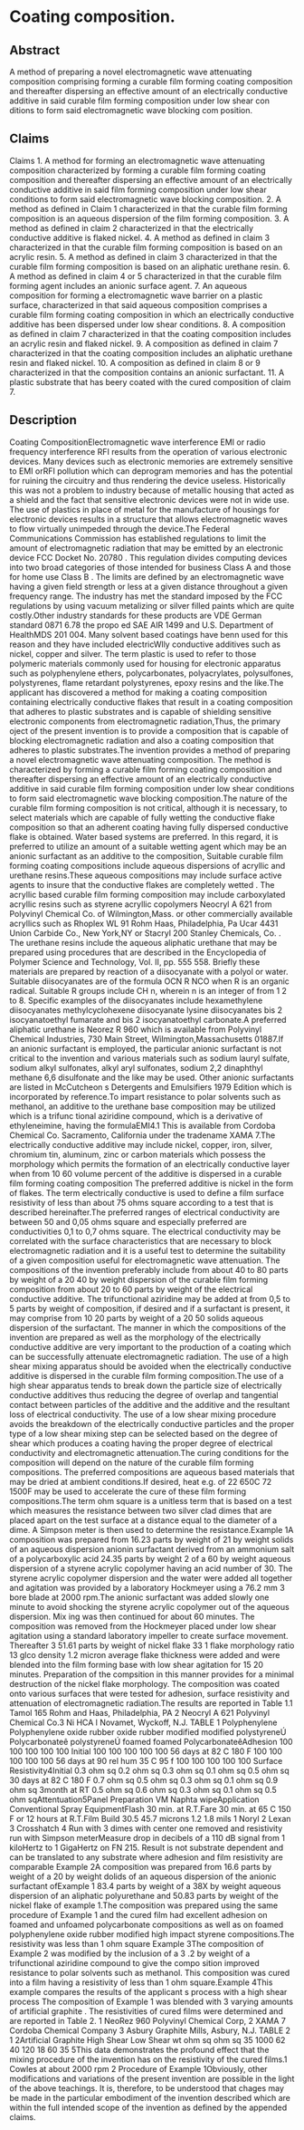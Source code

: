 # Coating composition.

## Abstract
A method of preparing a novel electromagnetic wave attenuating composition comprising forming a curable film forming coating composition and thereafter dispersing an effective amount of an electrically conductive additive in said curable film forming composition under low shear con ditions to form said electromagnetic wave blocking com position.

## Claims
Claims 1. A method for forming an electromagnetic wave attenuating composition characterized by forming a curable film forming coating composition and thereafter dispersing an effective amount of an electrically conductive additive in said film forming composition under low shear conditions to form said electromagnetic wave blocking composition. 2. A method as defined in Claim 1 characterized in that the curable film forming composition is an aqueous dispersion of the film forming composition. 3. A method as defined in claim 2 characterized in that the electrically conductive additive is flaked nickel. 4. A method as defined in claim 3 characterized in that the curable film forming composition is based on an acrylic resin. 5. A method as defined in claim 3 characterized in that the curable film forming composition is based on an aliphatic urethane resin. 6. A method as defined in claim 4 or 5 characterized in that the curable film forming agent includes an anionic surface agent. 7. An aqueous composition for forming a electromagnetic wave barrier on a plastic surface, characterized in that said aqueous composition comprises a curable film forming coating composition in which an electrically conductive additive has been dispersed under low shear conditions. 8. A composition as defined in claim 7 characterized in that the coating composition includes an acrylic resin and flaked nickel. 9. A composition as defined in claim 7 characterized in that the coating composition includes an aliphatic urethane resin and flaked nickel. 10. A composition as defined in claim 8 or 9 characterized in that the composition contains an anionic surfactant. 11. A plastic substrate that has beery coated with the cured composition of claim 7.

## Description
Coating CompositionElectromagnetic wave interference EMI or radio frequency interference RFI results from the operation of various electronic devices. Many devices such as electronic memories are extremely sensitive to EMI orRFI pollution which can deprogram memories and has the potential for ruining the circuitry and thus rendering the device useless. Historically this was not a problem to industry because of metallic housing that acted as a shield and the fact that sensitive electronic devices were not in wide use. The use of plastics in place of metal for the manufacture of housings for electronic devices results in a structure that allows electromagnetic waves to flow virtually unimpeded through the device.The Federal Communications Commission has established regulations to limit the amount of electromagnetic radiation that may be emitted by an electronic device FCC Docket No. 20780 . This regulation divides computing devices into two broad categories of those intended for business Class A and those for home use Class B . The limits are defined by an electromagnetic wave having a given field strength or less at a given distance throughout a given frequency range. The industry has met the standard imposed by the FCC regulations by using vacuum metalizing or silver filled paints which are quite costly.Other industry standards for these products are VDE German standard 0871 6.78 the propo ed SAE AIR 1499 and U.S. Department of HealthMDS 201 004. Many solvent based coatings have benn used for this reason and they have included electricWlly conductive additives such as nickel, copper and silver. The term plastic is used to refer to those polymeric materials commonly used for housing for electronic apparatus such as polyphenylene ethers, polycarbonates, polyacrylates, polysulfones, polystyrenes, flame retardant polystyrenes, epoxy resins and the like.The applicant has discovered a method for making a coating composition containing electrically conductive flakes that result in a coating composition that adheres to plastic substrates and is capable of shielding sensitive electronic components from electromagnetic radiation,Thus, the primary oject of the present invention is to provide a composition that is capable of blocking electromagnetic radiation and also a coating composition that adheres to plastic substrates.The invention provides a method of preparing a novel electromagnetic wave attenuating composition. The method is characterized by forming a curable film forming coating composition and thereafter dispersing an effective amount of an electrically conductive additive in said curable film forming composition under low shear conditions to form said electromagnetic wave blocking composition.The nature of the curable film forming composition is not critical, although it is necessary, to select materials which are capable of fully wetting the conductive flake composition so that an adherent coating having fully dispersed conductive flake is obtained. Water based systems are preferred. In this regard, it is preferred to utilize an amount of a suitable wetting agent which may be an anionic surfactant as an additive to the composition, Suitable curable film forming coating compositions include aqueous dispersions of acryllic and urethane resins.These aqueous compositions may include surface active agents to insure that the conductive flakes are completely wetted . The acryllic based curable film forming composition may include carboxylated acryllic resins such as styrene acryllic copolymers Neocryl A 621 from Polyvinyl Chemical Co. of Wilmington,Mass. or other commercially available acryllics such as Rhoplex WL 91 Rohm Haas, Philadelphia, Pa Ucar 4431 Union Carbide Co., New York,NY or Stacryl 200 Stanley Chemicals, Co. . The urethane resins include the aqueous aliphatic urethane that may be prepared using procedures that are described in the Encyclopedia of Polymer Science and Technology, Vol. II, pp. 555 558. Briefly these materials are prepared by reaction of a diisocyanate with a polyol or water. Suitable diisocyanates are of the formula OCN R NCO when R is an organic radical. Suitable R groups include CH n, wherein n is an integer of from 1 2 to 8. Specific examples of the diisocyanates include hexamethylene diisocyanates methylcyclohexene diisocyanate lysine diisocyanates bis 2 isocyanatoethyl fumarate and bis 2 isocyanatoethyl carbonate.A preferred aliphatic urethane is Neorez R 960 which is available from Polyvinyl Chemical Industries, 730 Main Street, Wilmington,Massachusetts 01887.If an anionic surfactant is employed, the particular anionic surfactant is not critical to the invention and various materials such as sodium lauryl sulfate, sodium alkyl sulfonates, alkyl aryl sulfonates, sodium 2,2 dinaphthyl methane 6,6 disulfonate and the like may be used. Other anionic surfactants are listed in McCutcheon s Detergents and Emulsifiers 1979 Edition which is incorporated by reference.To impart resistance to polar solvents such as methanol, an additive to the urethane base composition may be utilized which is a trifunc tional aziridine compound, which is a derivative of ethyleneimine, having the formulaEMI4.1 This is available from Cordoba Chemical Co. Sacramento, California under the tradename XAMA 7.The electrically conductive additive may include nickel, copper, iron, silver, chromium tin, aluminum, zinc or carbon materials which possess the morphology which permits the formation of an electrically conductive layer when from 10 60 volume percent of the additive is dispersed in a curable film forming coating composition The preferred additive is nickel in the form of flakes. The term electrically conductive is used to define a film surface resistivity of less than about 75 ohms square according to a test that is described hereinafter.The preferred ranges of electrical conductivity are between 50 and 0,05 ohms square and especially preferred are conductivities 0,1 to 0,7 ohms square. The electrical conductivity may be correlated with the surface characteristics that are necessary to block electromagnetic radiation and it is a useful test to determine the suitability of a given composition useful for electromagnetic wave attenuation. The compositions of the invention preferably include from about 40 to 80 parts by weight of a 20 40 by weight dispersion of the curable film forming composition from about 20 to 60 parts by weight of the electrical conductive additive. The trifunctional aziridine may be added at from 0,5 to 5 parts by weight of composition, if desired and if a surfactant is present, it may comprise from 10 20 parts by weight of a 20 50 solids aqueous dispersion of the surfactant. The manner in which the compositions of the invention are prepared as well as the morphology of the electrically conductive additive are very important to the production of a coating which can be successfully attenuate electromagnetic radiation. The use of a high shear mixing apparatus should be avoided when the electrically conductive additive is dispersed in the curable film forming composition.The use of a high shear apparatus tends to break down the particle size of electrically conductive additives thus reducing the degree of overlap and tangential contact between particles of the additive and the additive and the resultant loss of electrical conductivity. The use of a low shear mixing procedure avoids the breakdown of the electrically conductive particles and the proper type of a low shear mixing step can be selected based on the degree of shear which produces a coating having the proper degree of electrical conductivity and electromagnetic attenuation.The curing conditions for the composition will depend on the nature of the curable film forming compositions. The preferred compositions are aqueous based materials that may be dried at ambient conditions.If desired, heat e.g. of 22 650C 72 1500F may be used to accelerate the cure of these film forming compositions.The term ohm square is a unitless term that is based on a test which measures the resistance between two silver clad dimes that are placed apart on the test surface at a distance equal to the diameter of a dime. A Simpson meter is then used to determine the resistance.Example 1A composition was prepared from 16.23 parts by weight of 21 by weight solids of an aqueous dispersion anionin surfactant derived from an ammonium salt of a polycarboxylic acid 24.35 parts by weight 2 of a 60 by weight aqueous dispersion of a styrene acrylic copolymer having an acid number of 30. The styrene acrylic copolymer dispersion and the water were added all together and agitation was provided by a laboratory Hockmeyer using a 76.2 mm 3 bore blade at 2000 rpm.The anionic surfactant was added slowly one minute to avoid shocking the styrene acrylic copolymer out of the aqueous dispersion. Mix ing was then continued for about 60 minutes. The composition was removed from the Hockmeyer placed under low shear agitation using a standard laboratory impeller to create surface movement. Thereafter 3 51.61 parts by weight of nickel flake 33 1 flake morphology ratio 13 glco density 1.2 micron average flake thickness were added and were blended into the film forming base with low shear agitation for 15 20 minutes. Preparation of the compsition in this manner provides for a minimal destruction of the nickel flake morphology. The composition was coated onto various surfaces that were tested for adhesion, surface resistivity and attenuation of electromagnetic radiation.The results are reported in Table 1.1 Tamol 165 Rohm and Haas, Philadelphia, PA 2 Neocryl A 621 Polyvinyl Chemical Co.3 Ni HCA l Novamet, Wyckoff, N.J. TABLE 1 Polyphenylene Polyphenylene oxide rubber oxide rubber modified modified polystyreneÚ Polycarbonateê polystyreneÚ foamed foamed PolycarbonateêAdhesion 100 100 100 100 100 Initial 100 100 100 100 100 56 days at 82 C 180 F 100 100 100 100 100 56 days at 90 rel hum 35 C 95 f 100 100 100 100 100 Surface Resistivity4Initial 0.3 ohm sq 0.2 ohm sq 0.3 ohm sq 0.1 ohm sq 0.5 ohm sq 30 days at 82 C 180 F 0.7 ohm sq 0.5 ohm sq 0.3 ohm sq 0.1 ohm sq 0.9 ohm sq 3month at RT 0.5 ohm sq 0.6 ohm sq 0.3 ohm sq 0.1 ohm sq 0.5 ohm sqAttentuation5Panel Preparation VM Naphta wipeApplication Conventional Spray EquipmentFlash 30 min. at R.T.Fare 30 min. at 65 C 150 F or 12 hours at R.T.Film Build 30.5 45.7 microns 1.2 1.8 mils 1 Noryl 2 Lexan 3 Crosshatch 4 Run with 3 dimes with center one removed and resistivity run with Simpson meterMeasure drop in decibels of a 110 dB signal from 1 kiloHertz to 1 GigaHertz on FN 215. Result is not substrate dependent and can be translated to any substrate where adhesion and film resistivity are comparable Example 2A composition was prepared from 16.6 parts by weight of a 20 by weight dolids of an aqueous dispersion of the anionic surfactant ofExample 1 83.4 parts by weight of a 38X by weight aqueous dispersion of an aliphatic polyurethane and 50.83 parts by weight of the nickel flake of example 1.The composition was prepared using the same procedure of Example 1 and the cured film had excellent adhesion on foamed and unfoamed polycarbonate compositions as well as on foamed polyphenylene oxide rubber modified high impact styrene compositions.The resistivity was less than 1 ohm square Example 3The composition of Example 2 was modified by the inclusion of a 3 .2 by weight of a trifunctional aziridine compound to give the compo sition improved resistance to polar solvents such as methanol. This composition was cured into a film having a resistivity of less than 1 ohm square.Example 4This example compares the results of the applicant s process with a high shear process The composition of Example 1 was blended with 3 varying amounts of artificial graphite . The resistivities of cured films were determined and are reported in Table 2. 1 NeoRez 960 Polyvinyl Chemical Corp, 2 XAMA 7 Cordoba Chemical Company 3 Asbury Graphite Mills, Asbury, N.J. TABLE 2 1 2Artificial Graphite High Shear Low Shear wt ohm sq ohm sq 35 1000 62 40 120 18 60 35 5This data demonstrates the profound effect that the mixing procedure of the invention has on the resistivity of the cured films.1 Cowles at about 2000 rpm 2 Procedure of Example 1Obviously, other modifications and variations of the present invention are possible in the light of the above teachings. It is, therefore, to be understood that chages may be made in the particular embodiment of the invention described which are within the full intended scope of the invention as defined by the appended claims.
